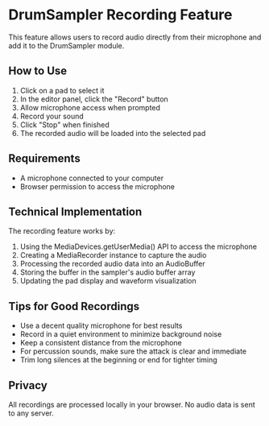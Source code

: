 # DrumSampler Recording Feature

This feature allows users to record audio directly from their microphone and add it to the DrumSampler module.

## How to Use

1. Click on a pad to select it
2. In the editor panel, click the "Record" button
3. Allow microphone access when prompted
4. Record your sound
5. Click "Stop" when finished
6. The recorded audio will be loaded into the selected pad

## Requirements

- A microphone connected to your computer
- Browser permission to access the microphone

## Technical Implementation

The recording feature works by:

1. Using the MediaDevices.getUserMedia() API to access the microphone
2. Creating a MediaRecorder instance to capture the audio
3. Processing the recorded audio data into an AudioBuffer
4. Storing the buffer in the sampler's audio buffer array
5. Updating the pad display and waveform visualization

## Tips for Good Recordings

- Use a decent quality microphone for best results
- Record in a quiet environment to minimize background noise
- Keep a consistent distance from the microphone
- For percussion sounds, make sure the attack is clear and immediate
- Trim long silences at the beginning or end for tighter timing

## Privacy

All recordings are processed locally in your browser. No audio data is sent to any server.
